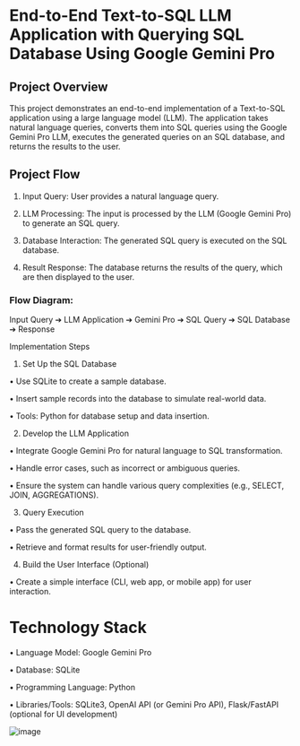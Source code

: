 # End-to-End Text-to-SQL LLM Application with Querying SQL Database Using Google Gemini Pro

## Project Overview

This project demonstrates an end-to-end implementation of a Text-to-SQL application using a large language model (LLM). The application takes natural language queries, converts them into SQL queries using the Google Gemini Pro LLM, executes the generated queries on an SQL database, and returns the results to the user.

## Project Flow

1. Input Query: User provides a natural language query.

2. LLM Processing: The input is processed by the LLM (Google Gemini Pro) to generate an SQL query.

3. Database Interaction: The generated SQL query is executed on the SQL database.

4. Result Response: The database returns the results of the query, which are then displayed to the user.

### Flow Diagram:
Input Query ➔ LLM Application ➔ Gemini Pro ➔ SQL Query ➔ SQL Database ➔ Response

Implementation Steps

1. Set Up the SQL Database

• Use SQLite to create a sample database.

• Insert sample records into the database to simulate real-world data.

• Tools: Python for database setup and data insertion.

2. Develop the LLM Application

• Integrate Google Gemini Pro for natural language to SQL transformation.

• Handle error cases, such as incorrect or ambiguous queries.

• Ensure the system can handle various query complexities (e.g., SELECT, JOIN, AGGREGATIONS).

3. Query Execution

• Pass the generated SQL query to the database.

• Retrieve and format results for user-friendly output.

4. Build the User Interface (Optional)

• Create a simple interface (CLI, web app, or mobile app) for user interaction.

# Technology Stack

• Language Model: Google Gemini Pro

• Database: SQLite

• Programming Language: Python

• Libraries/Tools: SQLite3, OpenAI API (or Gemini Pro API), Flask/FastAPI (optional for UI development)


![image](https://github.com/user-attachments/assets/7a04d0f5-b233-4ab2-90ea-68e73f825c43)

